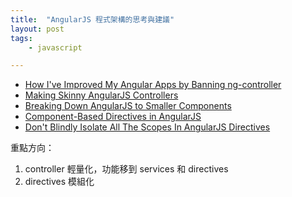 ```yaml
---
title:  "AngularJS 程式架構的思考與建議"
layout: post
tags:
    - javascript

---
```


* [How I've Improved My Angular Apps by Banning ng-controller](http://teropa.info/blog/2014/10/24/how-ive-improved-my-angular-apps-by-banning-ng-controller.html)
* [Making Skinny AngularJS Controllers](https://scotch.io/tutorials/making-skinny-angularjs-controllers)
* [Breaking Down AngularJS to Smaller Components](https://medium.com/@srph/breaking-down-angularjs-to-smaller-components-f2ab70a104d0)
* [Component-Based Directives in AngularJS](https://www.airpair.com/angularjs/posts/component-based-angularjs-directives)
* [Don't Blindly Isolate All The Scopes In AngularJS Directives](http://www.bennadel.com/blog/2729-don-t-blindly-isolate-all-the-scopes-in-angularjs-directives.htm)

重點方向：

1. controller 輕量化，功能移到 services 和 directives
2. directives 模組化
